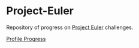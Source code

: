 # Project-Euler

Repository of progress on [Project Euler](https://projecteuler.net/archives) challenges.

[Profile Progress](https://projecteuler.net/profile/davidshah.png)
